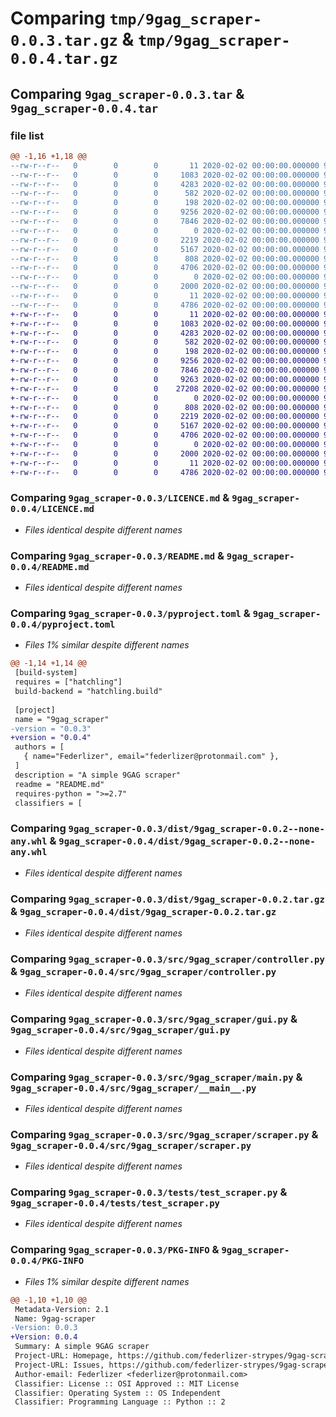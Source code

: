 # Comparing `tmp/9gag_scraper-0.0.3.tar.gz` & `tmp/9gag_scraper-0.0.4.tar.gz`

## Comparing `9gag_scraper-0.0.3.tar` & `9gag_scraper-0.0.4.tar`

### file list

```diff
@@ -1,16 +1,18 @@
--rw-r--r--   0        0        0       11 2020-02-02 00:00:00.000000 9gag_scraper-0.0.3/.gitignore
--rw-r--r--   0        0        0     1083 2020-02-02 00:00:00.000000 9gag_scraper-0.0.3/LICENCE.md
--rw-r--r--   0        0        0     4283 2020-02-02 00:00:00.000000 9gag_scraper-0.0.3/README.md
--rw-r--r--   0        0        0      582 2020-02-02 00:00:00.000000 9gag_scraper-0.0.3/pyproject.toml
--rw-r--r--   0        0        0      198 2020-02-02 00:00:00.000000 9gag_scraper-0.0.3/requirements.txt
--rw-r--r--   0        0        0     9256 2020-02-02 00:00:00.000000 9gag_scraper-0.0.3/dist/9gag_scraper-0.0.2--none-any.whl
--rw-r--r--   0        0        0     7846 2020-02-02 00:00:00.000000 9gag_scraper-0.0.3/dist/9gag_scraper-0.0.2.tar.gz
--rw-r--r--   0        0        0        0 2020-02-02 00:00:00.000000 9gag_scraper-0.0.3/src/9gag_scraper/__init__.py
--rw-r--r--   0        0        0     2219 2020-02-02 00:00:00.000000 9gag_scraper-0.0.3/src/9gag_scraper/controller.py
--rw-r--r--   0        0        0     5167 2020-02-02 00:00:00.000000 9gag_scraper-0.0.3/src/9gag_scraper/gui.py
--rw-r--r--   0        0        0      808 2020-02-02 00:00:00.000000 9gag_scraper-0.0.3/src/9gag_scraper/main.py
--rw-r--r--   0        0        0     4706 2020-02-02 00:00:00.000000 9gag_scraper-0.0.3/src/9gag_scraper/scraper.py
--rw-r--r--   0        0        0        0 2020-02-02 00:00:00.000000 9gag_scraper-0.0.3/tests/__init__.py
--rw-r--r--   0        0        0     2000 2020-02-02 00:00:00.000000 9gag_scraper-0.0.3/tests/test_scraper.py
--rw-r--r--   0        0        0       11 2020-02-02 00:00:00.000000 9gag_scraper-0.0.3/.gitignore
--rw-r--r--   0        0        0     4786 2020-02-02 00:00:00.000000 9gag_scraper-0.0.3/PKG-INFO
+-rw-r--r--   0        0        0       11 2020-02-02 00:00:00.000000 9gag_scraper-0.0.4/.gitignore
+-rw-r--r--   0        0        0     1083 2020-02-02 00:00:00.000000 9gag_scraper-0.0.4/LICENCE.md
+-rw-r--r--   0        0        0     4283 2020-02-02 00:00:00.000000 9gag_scraper-0.0.4/README.md
+-rw-r--r--   0        0        0      582 2020-02-02 00:00:00.000000 9gag_scraper-0.0.4/pyproject.toml
+-rw-r--r--   0        0        0      198 2020-02-02 00:00:00.000000 9gag_scraper-0.0.4/requirements.txt
+-rw-r--r--   0        0        0     9256 2020-02-02 00:00:00.000000 9gag_scraper-0.0.4/dist/9gag_scraper-0.0.2--none-any.whl
+-rw-r--r--   0        0        0     7846 2020-02-02 00:00:00.000000 9gag_scraper-0.0.4/dist/9gag_scraper-0.0.2.tar.gz
+-rw-r--r--   0        0        0     9263 2020-02-02 00:00:00.000000 9gag_scraper-0.0.4/dist/9gag_scraper-0.0.3-py2.py3-none-any.whl
+-rw-r--r--   0        0        0    27208 2020-02-02 00:00:00.000000 9gag_scraper-0.0.4/dist/9gag_scraper-0.0.3.tar.gz
+-rw-r--r--   0        0        0        0 2020-02-02 00:00:00.000000 9gag_scraper-0.0.4/src/9gag_scraper/__init__.py
+-rw-r--r--   0        0        0      808 2020-02-02 00:00:00.000000 9gag_scraper-0.0.4/src/9gag_scraper/__main__.py
+-rw-r--r--   0        0        0     2219 2020-02-02 00:00:00.000000 9gag_scraper-0.0.4/src/9gag_scraper/controller.py
+-rw-r--r--   0        0        0     5167 2020-02-02 00:00:00.000000 9gag_scraper-0.0.4/src/9gag_scraper/gui.py
+-rw-r--r--   0        0        0     4706 2020-02-02 00:00:00.000000 9gag_scraper-0.0.4/src/9gag_scraper/scraper.py
+-rw-r--r--   0        0        0        0 2020-02-02 00:00:00.000000 9gag_scraper-0.0.4/tests/__init__.py
+-rw-r--r--   0        0        0     2000 2020-02-02 00:00:00.000000 9gag_scraper-0.0.4/tests/test_scraper.py
+-rw-r--r--   0        0        0       11 2020-02-02 00:00:00.000000 9gag_scraper-0.0.4/.gitignore
+-rw-r--r--   0        0        0     4786 2020-02-02 00:00:00.000000 9gag_scraper-0.0.4/PKG-INFO
```

### Comparing `9gag_scraper-0.0.3/LICENCE.md` & `9gag_scraper-0.0.4/LICENCE.md`

 * *Files identical despite different names*

### Comparing `9gag_scraper-0.0.3/README.md` & `9gag_scraper-0.0.4/README.md`

 * *Files identical despite different names*

### Comparing `9gag_scraper-0.0.3/pyproject.toml` & `9gag_scraper-0.0.4/pyproject.toml`

 * *Files 1% similar despite different names*

```diff
@@ -1,14 +1,14 @@
 [build-system]
 requires = ["hatchling"]
 build-backend = "hatchling.build"
 
 [project]
 name = "9gag_scraper"
-version = "0.0.3"
+version = "0.0.4"
 authors = [
   { name="Federlizer", email="federlizer@protonmail.com" },
 ]
 description = "A simple 9GAG scraper"
 readme = "README.md"
 requires-python = ">=2.7"
 classifiers = [
```

### Comparing `9gag_scraper-0.0.3/dist/9gag_scraper-0.0.2--none-any.whl` & `9gag_scraper-0.0.4/dist/9gag_scraper-0.0.2--none-any.whl`

 * *Files identical despite different names*

### Comparing `9gag_scraper-0.0.3/dist/9gag_scraper-0.0.2.tar.gz` & `9gag_scraper-0.0.4/dist/9gag_scraper-0.0.2.tar.gz`

 * *Files identical despite different names*

### Comparing `9gag_scraper-0.0.3/src/9gag_scraper/controller.py` & `9gag_scraper-0.0.4/src/9gag_scraper/controller.py`

 * *Files identical despite different names*

### Comparing `9gag_scraper-0.0.3/src/9gag_scraper/gui.py` & `9gag_scraper-0.0.4/src/9gag_scraper/gui.py`

 * *Files identical despite different names*

### Comparing `9gag_scraper-0.0.3/src/9gag_scraper/main.py` & `9gag_scraper-0.0.4/src/9gag_scraper/__main__.py`

 * *Files identical despite different names*

### Comparing `9gag_scraper-0.0.3/src/9gag_scraper/scraper.py` & `9gag_scraper-0.0.4/src/9gag_scraper/scraper.py`

 * *Files identical despite different names*

### Comparing `9gag_scraper-0.0.3/tests/test_scraper.py` & `9gag_scraper-0.0.4/tests/test_scraper.py`

 * *Files identical despite different names*

### Comparing `9gag_scraper-0.0.3/PKG-INFO` & `9gag_scraper-0.0.4/PKG-INFO`

 * *Files 1% similar despite different names*

```diff
@@ -1,10 +1,10 @@
 Metadata-Version: 2.1
 Name: 9gag-scraper
-Version: 0.0.3
+Version: 0.0.4
 Summary: A simple 9GAG scraper
 Project-URL: Homepage, https://github.com/federlizer-strypes/9gag-scraper
 Project-URL: Issues, https://github.com/federlizer-strypes/9gag-scraper/issues
 Author-email: Federlizer <federlizer@protonmail.com>
 Classifier: License :: OSI Approved :: MIT License
 Classifier: Operating System :: OS Independent
 Classifier: Programming Language :: Python :: 2
```

